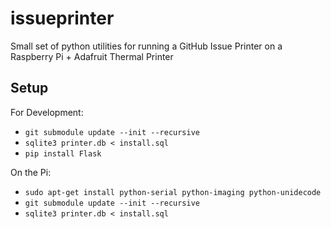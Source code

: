 # issueprinter
Small set of python utilities for running a GitHub Issue Printer on a Raspberry Pi + Adafruit Thermal Printer

## Setup

For Development:
* `git submodule update --init --recursive`
* `sqlite3 printer.db < install.sql`
* `pip install Flask`

On the Pi:
* `sudo apt-get install python-serial python-imaging python-unidecode`
* `git submodule update --init --recursive`
* `sqlite3 printer.db < install.sql`
